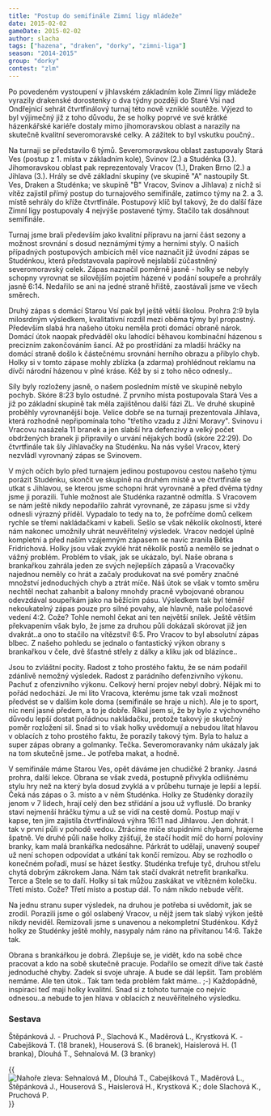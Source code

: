 ```yaml
---
title: "Postup do semifinále Zimní ligy mládeže"
date: 2015-02-02
gameDate: 2015-02-02
author: slacha
tags: ["hazena", "draken", "dorky", "zimni-liga"]
season: "2014-2015"
group: "dorky"
contest: "zlm"
---
```


Po povedeném vystoupení v jihlavském základním kole Zimní ligy mládeže vyrazily drakenské dorostenky o dva týdny později do Staré Vsi nad Ondřejnicí sehrát čtvrtfinálový turnaj této nově vzniklé soutěže. Výjezd to byl výjimečný již z toho důvodu, že se holky poprvé ve své krátké házenkářské kariéře dostaly mimo jihomoravskou oblast a narazily na skutečně kvalitní severomoravské celky. A zážitek to byl vskutku poučný.. 

Na turnaji se představilo 6 týmů. Severomoravskou oblast zastupovaly Stará Ves (postup z 1. místa v základním kole), Svinov (2.) a Studénka (3.). Jihomoravskou oblast pak reprezentovaly Vracov (1.), Draken Brno (2.) a Jihlava (3.). Hrály se dvě základní skupiny (ve skupině "A" nastoupily St. Ves, Draken a Studénka;  ve skupině "B" Vracov, Svinov a Jihlava) z nichž si vítěz zajistil přímý postup do turnajového semifinále, zatímco týmy na 2. a 3. místě sehrály do kříže čtvrtfinále. Postupový klíč byl takový, že do další fáze Zimní ligy postupovaly 4 nejvýše postavené týmy. Stačilo tak dosáhnout semifinále.

Turnaj jsme brali především jako kvalitní přípravu na jarní část sezony a možnost srovnání s dosud neznámými týmy a herními styly. O našich případných postupových ambicích měl více naznačit již úvodní zápas se Studénkou, která představovala papírově nejslabší zúčastněný severomoravský celek. Zápas naznačil poměrně jasně - holky se nebyly schopny vyrovnat se silovějším pojetím házené v podání soupeře a prohrály jasně 6:14. Nedařilo se ani na jedné straně hřiště, zaostávali jsme ve všech směrech.

Druhý zápas s domácí Starou Vsí pak byl ještě větší školou. Prohra 2:9 byla milosrdným výsledkem, kvalitativní rozdíl mezi oběma týmy byl propastný. Především slabá hra našeho útoku neměla proti  domácí obraně nárok. Domácí útok naopak předváděl oku lahodící běhavou kombinační házenou s precizním zakončováním šancí. Až po prostřídání za mladší hráčky na domácí straně došlo k částečnému srovnání herního obrazu a přibylo chyb. Holky si v tomto zápase mohly zblízka (a zdarma) prohlédnout reklamu na dívčí národní házenou v plné kráse. Kéž by si z toho něco odnesly..

Síly byly rozloženy jasně, o našem posledním místě ve skupině nebylo pochyb. Skóre 8:23 bylo ostudné. Z prvního místa postupovala Stará Ves a již po základní skupině tak měla zajištěnou další fázi ZL. Ve druhé skupině proběhly vyrovnanější boje. Velice dobře se na turnaji prezentovala Jihlava, která rozhodně nepřipomínala toho "třetího vzadu z Jižní Moravy". Svinovu i Vracovu nasázela 11 branek a jen slabší hra defenzivy a velký počet obdržených branek ji připravily o urvání nějakých bodů (skóre 22:29). Do čtvrtfinále tak šly Jihlavačky na Studénku. Na nás vyšel Vracov, který nezvládl vyrovnaný zápas se Svinovem.

V mých očích bylo před turnajem jedinou postupovou cestou našeho týmu porázit Studénku, skončit ve skupině na druhém místě a ve čtvrtfinále se utkat s Jihlavou, se kterou jsme schopni hrát vyrovnaně a před dvěma týdny jsme ji porazili. Tuhle možnost ale Studénka razantně odmítla. S Vracovem se nám ještě nikdy nepodařilo zahrát vyrovnaně, ze zápasu jsme si vždy odnesli výrazný příděl. Vypadalo to tedy na to, že pofrčíme domů celkem rychle se třemi nakládačkami v kabeli. Sešlo se však několik okolností, které nám nakonec umožnily uhrát neuvěřitelný výsledek. Vracov nedojel úplně kompletní a před naším vzájemným zápasem se navíc zranila Bětka Fridrichová. Holky jsou však zvyklé hrát několik postů a nemělo se jednat o vážný problém. Problém to však, jak se ukázalo, byl. Naše obrana s brankařkou zahrála jeden ze svých nejlepších zápasů a Vracovačky najednou neměly co hrát a začaly produkovat na své poměry značné množství jednoduchých chyb a ztrát míče. Náš útok se však v tomto směru nechtěl nechat zahanbit a balony mnohdy pracně vybojované obranou odevzdával soupeřkám jako na běžícím pásu. Výsledkem tak byl téměř nekoukatelný zápas pouze pro silné povahy, ale hlavně, naše poločasové vedení 4:2. Cože? Tohle nemohl čekat ani ten největší snílek. Ještě větším překvapením však bylo, že jsme za druhou půli dokázali skórovat již jen dvakrát..a ono to stačilo na vítězství! 6:5. Pro Vracov to byl absolutní zápas blbec. Z našeho pohledu se jednalo o fantastický výkon obrany s brankařkou v čele, dvě šťastné střely z dálky a kliku jak od blázince..

Jsou to zvláštní pocity. Radost z toho prostého faktu, že se nám podařil zdánlivě nemožný výsledek. Radost z parádního defenzivního výkonu. Pachuť z ofenzivního výkonu. Celkový herní projev nebyl dobrý. Nějak mi to pořád nedochází. Je mi líto Vracova, kterému jsme tak vzali možnost předvést se v dalším kole doma (semifinále se hraje u nich). Ale je to sport, nic není jasné předem, a to je dobře. Říkal jsem si, že by bylo z výchovného důvodu lepší dostat pořádnou nakládačku, protože takový je skutečný poměr rozložení sil. Snad si to však holky uvědomují a nebudou lítat hlavou v oblacích z toho prostého faktu, že porazily takový tým. Byla to haluz a super zápas obrany a golmanky. Tečka. Severomoravanky nám ukázaly jak na tom skutečně jsme.. Je potřeba makat, a hodně.

V semifinále máme Starou Ves, opět dáváme jen chudičké 2 branky. Jasná prohra, další lekce. Obrana se však zvedá, postupně přivykla odlišnému stylu hry než na který byla dosud zvyklá a v průbehu turnaje je lepší a lepší. Čeká nás zápas o 3. místo a v něm Studénka. Holky ze Studénky dorazily jenom v 7 lidech, hrají celý den bez střídání a jsou už vyfluslé. Do branky staví nejmenší hráčku týmu a už se vidí na cestě domů. Postup mají v kapse, ten jim zajistila čtvrtfinálová výhra 16:11 nad Jihlavou. Jen dohrát. I tak v první půli v pohodě vedou. Ztrácíme míče stupidními chybami, hrajeme špatně. Ve druhé půli naše holky zjišťují, že stačí hodit míč do horní poloviny branky, kam malá brankářka nedosáhne. Párkrát to udělají, unavený soupeř už není schopen odpovídat a utkání tak končí remízou. Aby se rozhodlo o konečném pořadí, musí se házet šestky. Studénka trefuje tyč, druhou střelu chytá dobrým zákrokem Jana. Nám tak stačí dvakrát netrefit brankařku. Terce a Stele se to daří. Holky si tak můžou zaskákat ve vítězném kolečku. Třetí místo. Cože? Třetí místo a postup dál. To nám nikdo nebude věřit.

Na jednu stranu super výsledek, na druhou je potřeba si uvědomit, jak se zrodil. Porazili jsme o gól oslabený Vracov, u nějž jsem tak slabý výkon ještě nikdy neviděl. Remizovali jsme s unavenou a nekompletní Studénkou. Když holky ze Studénky ještě mohly, nasypaly nám ráno na přivítanou 14:6. Takže tak.

Obrana s brankářkou je dobrá. Zlepšuje se, je vidět, kdo na sobě chce pracovat a kdo na sobě skutečně pracuje. Podařilo se omezit dříve tak časté jednoduché chyby. Zadek si svoje uhraje. A bude se dál lepšit. Tam problém nemáme. Ale ten útok.. Tak tam teda problém fakt máme.. ;-) Každopádně, inspiraci teď mají holky kvalitní. Snad si z tohoto turnaje co nejvíc odnesou..a nebude to jen hlava v oblacích z neuvěřitelného výsledku.

### Sestava

Štěpánková J. - Pruchová P., Slachová K., Maděrová L., Krystková K. - Cabejšková T. (18 branek), Houserová S. (6 branek), Haislerová H.  (1 branka), Dlouhá T., Sehnalová M. (3 branky)

{{<image file="/images/komentare/2015-02-02_dorky.jpg" title="Nahoře zleva: Sehnalová M., Dlouhá T., Cabejšková T., Maděrová L., Štěpánková J., Houserová S., Haislerová H., Krystková K.; dole Slachová K., Pruchová P.">}}

